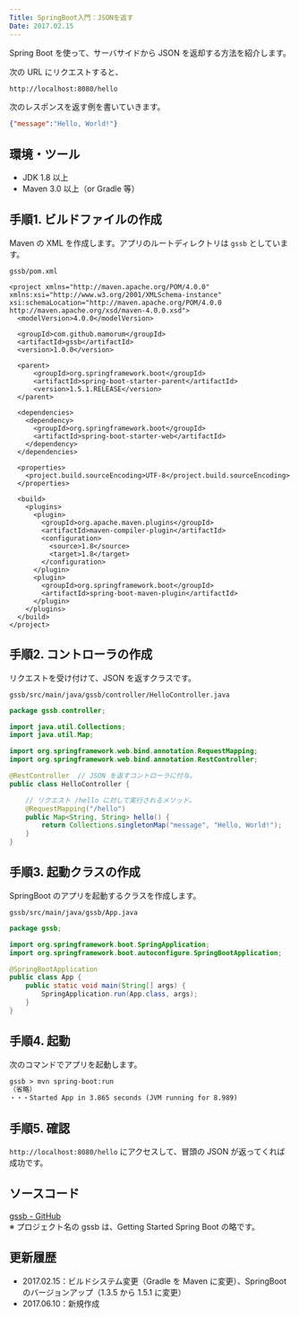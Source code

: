 ```yaml
---
Title: SpringBoot入門：JSONを返す
Date: 2017.02.15
---
```


Spring Boot を使って、サーバサイドから JSON を返却する方法を紹介します。

次の URL にリクエストすると、

```txt
http://localhost:8080/hello
```

次のレスポンスを返す例を書いていきます。

```json
{"message":"Hello, World!"}
```


## 環境・ツール
- JDK 1.8 以上
- Maven 3.0 以上（or Gradle 等）


## 手順1. ビルドファイルの作成
Maven の XML を作成します。アプリのルートディレクトリは `gssb` としています。


`gssb/pom.xml`

```
<project xmlns="http://maven.apache.org/POM/4.0.0" xmlns:xsi="http://www.w3.org/2001/XMLSchema-instance" xsi:schemaLocation="http://maven.apache.org/POM/4.0.0 http://maven.apache.org/xsd/maven-4.0.0.xsd">
  <modelVersion>4.0.0</modelVersion>

  <groupId>com.github.mamorum</groupId>
  <artifactId>gssb</artifactId>
  <version>1.0.0</version>

  <parent>
      <groupId>org.springframework.boot</groupId>
      <artifactId>spring-boot-starter-parent</artifactId>
      <version>1.5.1.RELEASE</version>
  </parent>

  <dependencies>
    <dependency>
      <groupId>org.springframework.boot</groupId>
      <artifactId>spring-boot-starter-web</artifactId>
    </dependency>
  </dependencies>

  <properties>
    <project.build.sourceEncoding>UTF-8</project.build.sourceEncoding>
  </properties>

  <build>
    <plugins>
      <plugin>
        <groupId>org.apache.maven.plugins</groupId>
        <artifactId>maven-compiler-plugin</artifactId>
        <configuration>
          <source>1.8</source>
          <target>1.8</target>
        </configuration>
      </plugin>
      <plugin>
        <groupId>org.springframework.boot</groupId>
        <artifactId>spring-boot-maven-plugin</artifactId>
      </plugin>
    </plugins>
  </build>
</project>
```


## 手順2. コントローラの作成
リクエストを受け付けて、JSON を返すクラスです。

`gssb/src/main/java/gssb/controller/HelloController.java`

```java
package gssb.controller;

import java.util.Collections;
import java.util.Map;

import org.springframework.web.bind.annotation.RequestMapping;
import org.springframework.web.bind.annotation.RestController;

@RestController  // JSON を返すコントローラに付与。
public class HelloController {

    // リクエスト /hello に対して実行されるメソッド。
    @RequestMapping("/hello")
    public Map<String, String> hello() {
        return Collections.singletonMap("message", "Hello, World!");
    }
}
```


## 手順3. 起動クラスの作成
SpringBoot のアプリを起動するクラスを作成します。

`gssb/src/main/java/gssb/App.java`

```java
package gssb;

import org.springframework.boot.SpringApplication;
import org.springframework.boot.autoconfigure.SpringBootApplication;

@SpringBootApplication
public class App {
    public static void main(String[] args) {
        SpringApplication.run(App.class, args);
    }
}
```


## 手順4. 起動
次のコマンドでアプリを起動します。

```txt
gssb > mvn spring-boot:run
（省略）
・・・Started App in 3.865 seconds (JVM running for 8.989)
```


## 手順5. 確認
`http://localhost:8080/hello` にアクセスして、冒頭の JSON が返ってくれば成功です。


## ソースコード
[gssb - GitHub](https://github.com/mamorum/blog/tree/master/code/gssb)  
※ プロジェクト名の gssb は、Getting Started Spring Boot の略です。


## 更新履歴
- 2017.02.15：ビルドシステム変更（Gradle を Maven に変更）、SpringBoot のバージョンアップ（1.3.5 から 1.5.1 に変更）
- 2017.06.10：新規作成